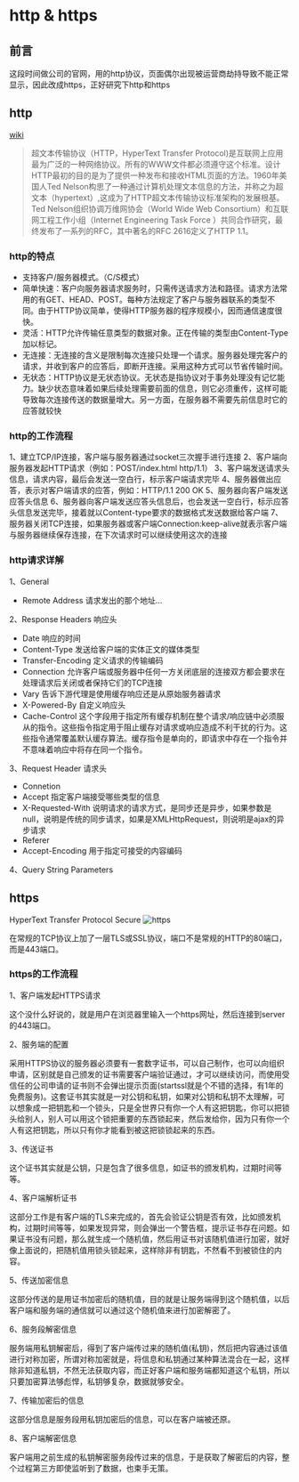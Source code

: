 # http & https

## 前言
这段时间做公司的官网，用的http协议，页面偶尔出现被运营商劫持导致不能正常显示，因此改成https，正好研究下http和https

## http
[wiki](https://en.wikipedia.org/wiki/Hypertext_Transfer_Protocol)

> 超文本传输协议（HTTP，HyperText Transfer Protocol)是互联网上应用最为广泛的一种网络协议。所有的WWW文件都必须遵守这个标准。设计HTTP最初的目的是为了提供一种发布和接收HTML页面的方法。1960年美国人Ted Nelson构思了一种通过计算机处理文本信息的方法，并称之为超文本（hypertext）,这成为了HTTP超文本传输协议标准架构的发展根基。Ted Nelson组织协调万维网协会（World Wide Web Consortium）和互联网工程工作小组（Internet Engineering Task Force ）共同合作研究，最终发布了一系列的RFC，其中著名的RFC 2616定义了HTTP 1.1。

### http的特点
- 支持客户/服务器模式。（C/S模式）
- 简单快速：客户向服务器请求服务时，只需传送请求方法和路径。请求方法常用的有GET、HEAD、POST。每种方法规定了客户与服务器联系的类型不同。由于HTTP协议简单，使得HTTP服务器的程序规模小，因而通信速度很快。
- 灵活：HTTP允许传输任意类型的数据对象。正在传输的类型由Content-Type加以标记。
- 无连接：无连接的含义是限制每次连接只处理一个请求。服务器处理完客户的请求，并收到客户的应答后，即断开连接。采用这种方式可以节省传输时间。
- 无状态：HTTP协议是无状态协议。无状态是指协议对于事务处理没有记忆能力。缺少状态意味着如果后续处理需要前面的信息，则它必须重传，这样可能导致每次连接传送的数据量增大。另一方面，在服务器不需要先前信息时它的应答就较快

### http的工作流程
1、建立TCP/IP连接，客户端与服务器通过socket三次握手进行连接
2、客户端向服务器发起HTTP请求（例如：POST/index.html http/1.1）
3、客户端发送请求头信息，请求内容，最后会发送一空白行，标示客户端请求完毕
4、服务器做出应答，表示对客户端请求的应答，例如：HTTP/1.1 200 OK
5、服务器向客户端发送应答头信息
6、服务器向客户端发送应答头信息后，也会发送一空白行，标示应答头信息发送完毕，接着就以Content-type要求的数据格式发送数据给客户端
7、服务器关闭TCP连接，如果服务器或客户端Connection:keep-alive就表示客户端与服务器继续保存连接，在下次请求时可以继续使用这次的连接

### http请求详解
1、General 
- Remote Address 请求发出的那个地址...

2、Response Headers 响应头
- Date 响应的时间
- Content-Type  发送给客户端的实体正文的媒体类型
- Transfer-Encoding 定义请求的传输编码
- Connection 允许客户端或服务器中任何一方关闭底层的连接双方都会要求在处理请求后关闭或者保持它们的TCP连接
- Vary 告诉下游代理是使用缓存响应还是从原始服务器请求
- X-Powered-By 自定义响应头
- Cache-Control 这个字段用于指定所有缓存机制在整个请求/响应链中必须服从的指令。这些指令指定用于阻止缓存对请求或响应造成不利干扰的行为。这些指令通常覆盖默认缓存算法。缓存指令是单向的，即请求中存在一个指令并不意味着响应中将存在同一个指令。

3、Request Header 请求头
- Connetion 
- Accept 指定客户端接受哪些类型的信息
- X-Requested-With 说明请求的请求方式，是同步还是异步，如果参数是null，说明是传统的同步请求，如果是XMLHttpRequest，则说明是ajax的异步请求
- Referer
- Accept-Encoding 用于指定可接受的内容编码

4、Query String Parameters


## https
HyperText Transfer Protocol Secure
![https](https://images2015.cnblogs.com/blog/916774/201611/916774-20161110164813811-554326797.jpg)

在常规的TCP协议上加了一层TLS或SSL协议，端口不是常规的HTTP的80端口，而是443端口。

### https的工作流程
1、客户端发起HTTPS请求

这个没什么好说的，就是用户在浏览器里输入一个https网址，然后连接到server的443端口。

2、服务端的配置

采用HTTPS协议的服务器必须要有一套数字证书，可以自己制作，也可以向组织申请，区别就是自己颁发的证书需要客户端验证通过，才可以继续访问，而使用受信任的公司申请的证书则不会弹出提示页面(startssl就是个不错的选择，有1年的免费服务)。这套证书其实就是一对公钥和私钥，如果对公钥和私钥不太理解，可以想象成一把钥匙和一个锁头，只是全世界只有你一个人有这把钥匙，你可以把锁头给别人，别人可以用这个锁把重要的东西锁起来，然后发给你，因为只有你一个人有这把钥匙，所以只有你才能看到被这把锁锁起来的东西。

3、传送证书

这个证书其实就是公钥，只是包含了很多信息，如证书的颁发机构，过期时间等等。

4、客户端解析证书

这部分工作是有客户端的TLS来完成的，首先会验证公钥是否有效，比如颁发机构，过期时间等等，如果发现异常，则会弹出一个警告框，提示证书存在问题。如果证书没有问题，那么就生成一个随机值，然后用证书对该随机值进行加密，就好像上面说的，把随机值用锁头锁起来，这样除非有钥匙，不然看不到被锁住的内容。

5、传送加密信息

这部分传送的是用证书加密后的随机值，目的就是让服务端得到这个随机值，以后客户端和服务端的通信就可以通过这个随机值来进行加密解密了。

6、服务段解密信息

服务端用私钥解密后，得到了客户端传过来的随机值(私钥)，然后把内容通过该值进行对称加密，所谓对称加密就是，将信息和私钥通过某种算法混合在一起，这样除非知道私钥，不然无法获取内容，而正好客户端和服务端都知道这个私钥，所以只要加密算法够彪悍，私钥够复杂，数据就够安全。

7、传输加密后的信息

这部分信息是服务段用私钥加密后的信息，可以在客户端被还原。

8、客户端解密信息

客户端用之前生成的私钥解密服务段传过来的信息，于是获取了解密后的内容，整个过程第三方即使监听到了数据，也束手无策。